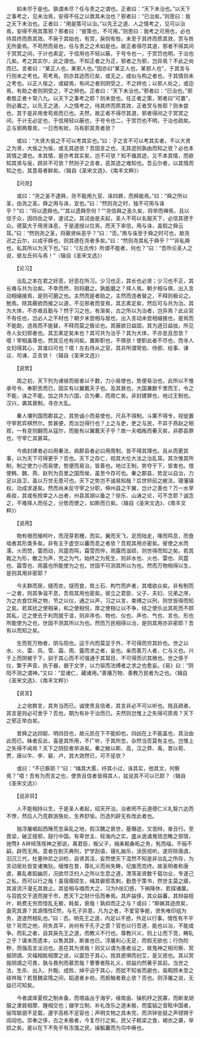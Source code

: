<!-- { "loadSidebar": true } -->
　　抑未尽于是也。孰谓未尽？任与责之之谓也。正者曰：“天下未治也。”以天下之事考之，见未治焉，安得不任之以救其未治也？邪者曰：“已治矣。”则思曰：我之天下未治也。正者曰：“用是策可以治。”以先王之道、人之情考之，见可以治焉，安得不用其策邪？邪者曰：“彼策也，不可用。”则思曰：我考之可用也，必也待其终而质其效。不戾于其始也，有赏，戾则有咎。未至于其终而质其效，赏与咎无所委焉。不苟然而易也，任与责之之术如是也。故正者得尽其道，邪者不得其间于冥冥之间，于计也素定，于信用也不轻以蔽，于号令也一，于赏罚也明，于治也几矣。考之其实尔，此之谓也。不知正者之为正，邪者之为邪，岂异焉？不此之尚而已。言者曰：“某正人也，某邪人也。”因亦曰“某正人也，某邪人也”，于其言与行则未之考也。苟考焉，则亦其迹而已矣，或无之，或似与构之者也，于其情则未之考也。以正人俟之，或疑焉，有间之者则阴受之，不之辨也；以邪人处之，或迩焉，有助之者则阴受之，不之辨也。正者曰：“天下未治也。”邪者曰：“已治也。”邪者胜正者十常八九。以天下之事考之耶？则未尝也。任正者之策，邪者曰“可置”，则必置之。以先王之道、人之情考之，待其终而质其效，正者赏与咎耶？则未尝也，其于是非用舍苟焉而已也。夫然，故正者不得尽其道，邪者得间之于冥冥之间，于计无必定也，于信用轻以蔽也，于号令也二，于赏罚也不明，于治也疏矣。正与邪两尊焉，一日而有败，乌有职其责者欤？

　　或曰：“大贤大佞之不可以考其实也。”曰：子之言不可以考其实者，不以大贤之为贤，大佞之为佞，或无其迹欤？吾固言之也，无其迹则孰由而知之欤？必也本其情之谓也。本其情，是亦考其实矣，岂不可欤？知不循其迹，又不本其情，而欲知其贤与佞，顾非不可欤？然则子之言者，恶其迹之难知也。吾云尔者，以其情而知之也，其意易者鲜矣。〈辑自《圣宋文选》、《南丰文粹》〉

　　【问尧】

　　或曰：“尧之圣不逮舜，尧不能用九官、诛四罪，而舜能焉。”曰：“舜之所以圣，由尧之圣。舜之用与诛，宜也。”曰：“然则尧之时，独不可用与诛乎？”曰：“将以遗舜也。”“其以遗舜奈何？”“尧信舜之圣久矣，将举而禅焉，且以信于众，因四岳之举，遂试之。其试由是夫起，圣人不苟以名服天下，必信其德于众。德莫大于用贤诛恶，于是遂授以位焉，而天下率信，用与诛，盖假之舜云耳。”曰：“然则尧之圣，将蔽贤纵恶乎？”曰：“否。”用与诛至于舜之时可也，故尧迟之云尔，以成乎舜也，则其德在尧者多矣。”曰：“然则尧其私于舜乎？”“非私舜也，私其所以为天下也。”曰：“《左氏传》所谓不能者，何也？”曰：“吾所论圣人之说，彼左氏何与焉！”〈辑自《圣宋文选》〉

　　【论习】

　　治乱之本在君之好恶，好恶在所习。少习也正，其长也必贤；少习也不正，其长难与共为治矣。不幸而然，则将磨之。孰能磨之？择人焉。朝夕相与俱，出入言动相缀接焉，是则可磨之也。主然而是者助之，主然而违者替之，不释则极论之。勉焉。除其蔽欲而接之以道，不见邪者而变焉，其志素定矣，然后可与共为治。其为大体，不亦艰且勤与？然于习之也，有渐矣，古之所以为治者，岂异焉？此众官不有任也，岂必人之不材也？朝夕未尝相与居也，出入言动未尝相缀接也，是焉而不能助，违焉而不能替，不释而莫之极论也。其蔽欲日益固，其为道日益拙，所见寺人女妇邪者也。其志素定矣未也？其可共为治乎？其为大体，不亦怠且忽欤？噫！宰相虽尊也，然其见也有间矣。置斯职也，不慎欤！使职此者不尽也，而寺人女妇得其心，其谁曰可也？噫！左右侍从之官，其非所谓常伯、侍郎、给事、谏议、司谏、正言欤！〈辑自《圣宋文选》〉

　　【说势】

　　周之初，天下列为诸侯而居者以千数，力小易使也，势便易治也，此所以不惟承号令、奉职贡而已，固实有以翼戴天子也。及其衰也，大国兼数千里而王，令之不能，诛之不能，加之并为六国，合为秦，而周亡矣。非封建罪也，地过王制也。汉兴，袭其衰制，寻亦大乱。

　　秦人壤列国而郡县之，其势诚小而易使也，尺兵不得制，斗粟不得专，视徙置守宰若弈棋然尔。势甚便，而治岂得行也？上之与吏，吏之与民，不异于燕赵之相观，一有变则翻而从寇尔，而能有以翼戴天子乎？故一夫唱叛而秦灭矣，非郡县罪也，守宰亡具甚耳。

　　今病封建者必曰用秦法，病郡县者必曰用周制，皆不得其理也。且从而更其事，以为天下可得更乎？否也。天下之存亡，视其大伦大法之治乱耳。其次惟其所制，制之使力小而易使，势便而易治，皆善也。地过王制，势夺于下，皆害也。借使韩、魏、燕、赵列为百里之国而侯，虽至今存可也。秦之郡县，势足以自治，力足以自卫，虽以万世无患可也。天下之势岂不诚易知哉？后世矫前之敝法，寝藩镇权，功成求遂矣。然而尚未反守宰之分职，伸州县之干翼，岂计之善也？万一水旱疾疫，其或有觊幸之人出者，州县其胡以备之？徐乐、山涛之论，可不念耶？诚念之，不难择人而任之，分势而使之，如斯而已矣。〈辑自《圣宋文选》、《南丰文粹》〉

　　【说用】

　　物有根而殖柯叶，而茂芽若穗，而实。翼而天飞，足而陆走，喙而鸣息，而食啮者其形类多矣。非有主于虚空以蕃而息之者欤？吾观其用亦密矣。彼使之水而濡，火而焚，雷而动，风霆而鸣，霜雪而悴，雨露而滋硕，则世得而知之矣。若其裁之为形，散之为声，充之为气，始终之为死生，则非水也、火也、雷也、风霆也、霜雪也、雨露也所能使为之也，世固不可测其所以为也。然而万物相得以生，是则其用非密耶？

　　今夫群而居，缝而衣，燧而食，筑土石、构竹而庐者，其嗜欲众矣。非有制而一之者，则其争滋不息，吾观其用也密矣。彼立之君臣、父子、夫妇、兄弟之序，为之衣食饮用之物，节之以仪，通之以声，习之以言，束缚之以刑，则世皆得而知之矣。若其扰之使相亲，和之使相悦，厚之使相让以不争，结之使乐出其死而不顾其私，迁之使去于利而就于谊，则非序也、物也、仪也、声也、气也、言也、形也所能使为之也，世固不测其所以为也。然而万民相得以治，是则其用亦非密耶？吾有以而知之矣。

　　生而死万物者，阴与阳也。运于内而莫显于外，不可得而穷其妙也。世之以水、火、雷、风、雪、霜、雨、露而求之者，妄也。亲而善万人者，仁与义也。兴于上而阴被于下，驯于其心而不可强通于其耳目，不可得而识其微也。世之侈于仪，繁于声音，执于器，据于文字，以力驱而法缚者之求之也愈妄。《易》曰：“阴阳不测之谓神。”又曰：“显诸仁，藏诸用。”善播万物、善教万民者为之也。〈辑自《圣宋文选》、《南丰文粹》〉

　　【说言】

　　上之收群言，其务当而已。诚使贵且信者，其言非必不可以听也。贱且疏者，其言是则必可舍乎？否也，期为有补于治而已。夫然则岂惟上之失得可质焉？天下之邪正举白矣。

　　昔舜之达四聪、明四目也，故元凯在下不能抑也，四凶在上不能盖也，其治由此而已。昧者反此，喜是其所用，不广听，于其所忽，杂然当否莫有主也。岂惟上之失得不闻焉？天下之阴狡者举进矣。秦之敝以斯、高，汉之莽、禹，晋以荀、贾，唐以牛、李、裴、卢，其大效然已，可不惩欤？

　　或曰：“不已察耶？”曰：“绳其大慝，纾其小过，诛其实，弛其文，何察焉？”噫！吾有为而言之也，使贵且信者皆得其人，兹说其不可以已耶？〈辑自《圣宋文选》〉

　　【说非异】

　　人不能相持以生，于是圣人者起，绍天开治。治者罔不云道德仁义礼智六达而不悖，然后人乃克群游族处，生养舒愉。历选列辟无有改此者也。

　　独浮屠崛起西陲荒忽枭乱之地，假汉魏之衰世，基僭迹，文诡辩，奋丑行。至晋梁，破正擅邪，鼓行中国。有卑世主、轻海内之实，盛从诡谲嵬琐恣睢之邪情，驰骛衤祥倾荡怪神之邪说，离君臣，叛父子，捐耒耜桑柘之务，髡而缁，不俪不嗣，辟而无用。意者在削灭典刑，铲学刮语，寝礼崩乐，涂民视听。遂将除唐虞，汩沉三代，杜塞仲尼之训检，自贤其淫，妄然使天下混然不知是非治乱之所存，为言动居处皆变诸夷狄。缅惟在昔，尊礼义而尚失畴，圮废而克终。故圣明者称唐虞，暴乱者蹈幽厉，况欲尽泛扫人之所以生息之道，漂荡圣贤数千载功业，专遂己之私，而可以行之哉！虽宿儒硕生，绳其僻邪乖剌，勤恳于策书，然世主莫之寤，其波流汗漫无其救止。其徒相与唱而大之，习为张幻惑，下祸降休，若探诸箧。与百姓交于道而接于市，悉天下之财什伍而奉焉。其庐益侈，其众益蕃，其辩益枝叶，耗费无穷而怪乱无极，耗矣，衰哉！孰抑而正之与？或曰：“斯嫉其迹庶矣，盍究其源？其源情性然，与孔子异意，凡为之者，不爱官争能，贤失唯印组为务，逐逐然相轧也。”曰：否。明先王之道，内足以不惑，外足以行事。情性有不平欤？背而之他，将失其平，尚何有于孔子之意？官也以行吾道，能也以治，不能或争。而轧之者，自其戾先王之道，而教义不行也。尊教兴义，则上让而下竞，畴轧之乎？谋末而遗本，以售其辞，斯害也已。浮屠利心无足，而假无欲也；行伪险秽，而强高言淡泊也。恶在其为贤哉！则又以谓为愚者设之，故鬼神之相司察、冥报阴谪、灾福相胜相摩之说，以震恐于其心，觊其惑惧而创艾，是又惑也。其以冥报阴谪之可畏，孰与畏刑而慕赏哉？謇謇者陈礼义，损益灼然著乎其前。当世之法，生杀、出入、升黜、成败，焯乎迫于其心，而犹不知省而避也，奚暇顾未至之祓祥哉？若晋魏梁隋之间，蹈道者乡劝，而抵触者衰止欤？否也。则浮屠之说，无益已可知矣。

　　今者虞庠夏校之制未备，而塔庙丛于海宇，缘南亩、操机杼之民寡，而断发胡服之隶肩相摩、踵相交也；缀学立制、补礼改乐之道未极，而蛮貊之音眩中国者，骊驾联驷不足载，邃宇高栋不足容也；声明文物之具未完，而洪钟垒鼓之声铿锵于闾阎也。崇奉之侈，古之未极者，今复尽行之矣。民父子粝梁之食，褐衣之袭，举损之矣。是以在下不免乎有冻饿之民，操觚囊而为沟中瘠也。

